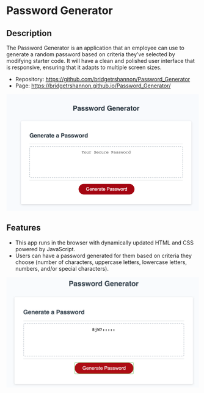 # Password Generator

## Description

The Password Generator is an application that an employee can use to generate a random password based on criteria they’ve selected by modifying starter code.  It will have a clean and polished user interface that is responsive, ensuring that it adapts to multiple screen sizes.

- Repository: https://github.com/bridgetrshannon/Password_Generator
- Page: 
https://bridgetrshannon.github.io/Password_Generator/ 

![Password Generator](passwordgenerator.png)

## Features
- This app runs in the browser with dynamically updated HTML and CSS powered by JavaScript.
- Users can have a password generated for them based on criteria they choose (number of characters, uppercase letters, lowercase letters, numbers, and/or special characters).

![Password](password.png)
